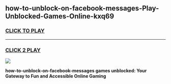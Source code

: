 
## how-to-unblock-on-facebook-messages-Play-Unblocked-Games-Online-kxq69
<h3>
<a href="https://premium76.site?title=how-to-unblock-on-facebook-messages&ref=25A">CLICK TO PLAY</a></h3>
<hr>

<h3>
<a href="https://premium76.site?title=how-to-unblock-on-facebook-messages&ref=25A">CLICK 2 PLAY</a>
  
</h3>

<a href="https://premium76.site?title=how-to-unblock-on-facebook-messages&ref=25A"><img src="https://clearcache.store/games.png"></a>


**how-to-unblock-on-facebook-messages games unblocked: Your Gateway to Fun and Accessible Online Gaming**
